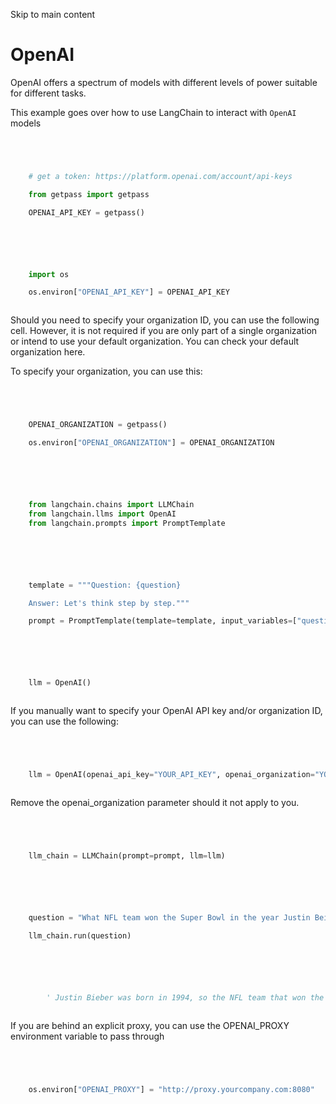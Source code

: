 

Skip to main content

# OpenAI

OpenAI offers a spectrum of models with different levels of power suitable for different tasks.

This example goes over how to use LangChain to interact with `OpenAI` models

```python




    # get a token: https://platform.openai.com/account/api-keys

    from getpass import getpass

    OPENAI_API_KEY = getpass()



```


```python




    import os

    os.environ["OPENAI_API_KEY"] = OPENAI_API_KEY



```


Should you need to specify your organization ID, you can use the following cell. However, it is not required if you are only part of a single organization or intend to use your default organization.
You can check your default organization here.

To specify your organization, you can use this:

```python




    OPENAI_ORGANIZATION = getpass()

    os.environ["OPENAI_ORGANIZATION"] = OPENAI_ORGANIZATION



```


```python




    from langchain.chains import LLMChain
    from langchain.llms import OpenAI
    from langchain.prompts import PromptTemplate



```


```python




    template = """Question: {question}

    Answer: Let's think step by step."""

    prompt = PromptTemplate(template=template, input_variables=["question"])



```


```python




    llm = OpenAI()



```


If you manually want to specify your OpenAI API key and/or organization ID, you can use the following:

```python




    llm = OpenAI(openai_api_key="YOUR_API_KEY", openai_organization="YOUR_ORGANIZATION_ID")



```


Remove the openai_organization parameter should it not apply to you.

```python




    llm_chain = LLMChain(prompt=prompt, llm=llm)



```


```python




    question = "What NFL team won the Super Bowl in the year Justin Beiber was born?"

    llm_chain.run(question)



```


```python




        ' Justin Bieber was born in 1994, so the NFL team that won the Super Bowl in 1994 was the Dallas Cowboys.'



```


If you are behind an explicit proxy, you can use the OPENAI_PROXY environment variable to pass through

```python




    os.environ["OPENAI_PROXY"] = "http://proxy.yourcompany.com:8080"



```
